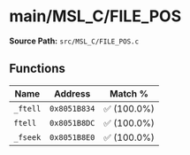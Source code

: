 # main/MSL_C/FILE_POS

**Source Path:** `src/MSL_C/FILE_POS.c`

## Functions

| Name | Address | Match % |
|------|---------|---------|
| `_ftell` | `0x8051B834` | :white_check_mark: (100.0%) |
| `ftell` | `0x8051B8DC` | :white_check_mark: (100.0%) |
| `_fseek` | `0x8051B8E0` | :white_check_mark: (100.0%) |